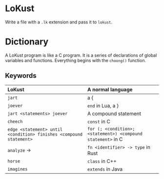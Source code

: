 # LoKust

Write a file with a `.lk` extension and pass it to `lokust`.

# Dictionary

A LoKust program is like a C program. It is a series of declarations of 
global variables and functions. Everything begins with the `choong()`
function.

## Keywords

| LoKust | A normal language |
|:-----|:---|
| `jart` | a { |
| `joever` | `end` in Lua, a } |
| `jart <statements> joever`| A compound statement|
| `cheech` | `const` in C |
| `edge <statement> until <condition> finishes <compound statement>`| `for (; <condition>; <statement>) <compound statement>` in C | 
| `analyze` <identifier> -> <type> | `fn <identifier> -> type` in Rust |
| `horse` | `class` in C++ |
| `imagines` | `extends` in Java |

